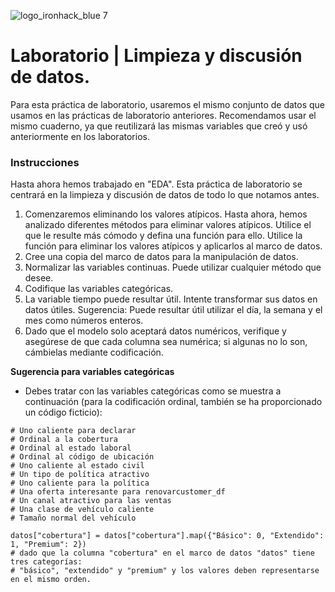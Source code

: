 ![logo_ironhack_blue 7](https://user-images.githubusercontent.com/23629340/40541063-a07a0a8a-601a-11e8-91b5-2f13e4e6b441.png)

# Laboratorio | Limpieza y discusión de datos.

Para esta práctica de laboratorio, usaremos el mismo conjunto de datos que usamos en las prácticas de laboratorio anteriores. Recomendamos usar el mismo cuaderno, ya que reutilizará las mismas variables que creó y usó anteriormente en los laboratorios.

### Instrucciones

Hasta ahora hemos trabajado en "EDA". Esta práctica de laboratorio se centrará en la limpieza y discusión de datos de todo lo que notamos antes.

1. Comenzaremos eliminando los valores atípicos. Hasta ahora, hemos analizado diferentes métodos para eliminar valores atípicos. Utilice el que le resulte más cómodo y defina una función para ello. Utilice la función para eliminar los valores atípicos y aplicarlos al marco de datos.
2. Cree una copia del marco de datos para la manipulación de datos.
3. Normalizar las variables continuas. Puede utilizar cualquier método que desee.
4. Codifique las variables categóricas.
5. La variable tiempo puede resultar útil. Intente transformar sus datos en datos útiles. Sugerencia: Puede resultar útil utilizar el día, la semana y el mes como números enteros.
6. Dado que el modelo solo aceptará datos numéricos, verifique y asegúrese de que cada columna sea numérica; si algunas no lo son, cámbielas mediante codificación.

**Sugerencia para variables categóricas**

- Debes tratar con las variables categóricas como se muestra a continuación (para la codificación ordinal, también se ha proporcionado un código ficticio):

```pitón
# Uno caliente para declarar
# Ordinal a la cobertura
# Ordinal al estado laboral
# Ordinal al código de ubicación
# Uno caliente al estado civil
# Un tipo de política atractivo
# Uno caliente para la política
# Una oferta interesante para renovarcustomer_df
# Un canal atractivo para las ventas
# Una clase de vehículo caliente
# Tamaño normal del vehículo

datos["cobertura"] = datos["cobertura"].map({"Básico": 0, "Extendido": 1, "Premium": 2})
# dado que la columna "cobertura" en el marco de datos "datos" tiene tres categorías:
# "básico", "extendido" y "premium" y los valores deben representarse en el mismo orden.
```